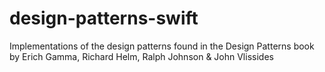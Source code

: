 # design-patterns-swift
Implementations of the design patterns found in the Design Patterns book by Erich Gamma, Richard Helm, Ralph Johnson &amp; John Vlissides
